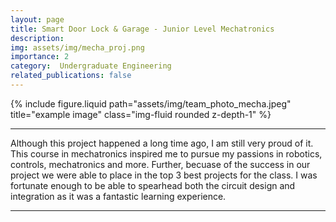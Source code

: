 ```yaml
---
layout: page
title: Smart Door Lock & Garage - Junior Level Mechatronics
description:
img: assets/img/mecha_proj.png
importance: 2
category:  Undergraduate Engineering
related_publications: false
---
```


<div class="row justify-content-sm-center">
  <div class="col-sm-8 mt-3 mt-md-0">
    {% include figure.liquid path="assets/img/team_photo_mecha.jpeg" title="example image" class="img-fluid rounded z-depth-1" %}
  </div>
</div>


---
Although this project happened a long time ago, I am still very proud of it. This course in mechatronics inspired me to pursue my passions in robotics, controls, mechatronics and more.
Further, becuase of the success in our project we were able to place in the top 3 best projects for the class. I was fortunate enough to be able to spearhead both the circuit design and integration as it was a fantastic learning experience. 



---
<div>
    <object data="{{ site.url }}{{site.baseurl}}/assets/pdf/Final_Report_Mechatronics_Project.pdf" width="1000" height="1000" type="application/pdf"></object>
<div>


